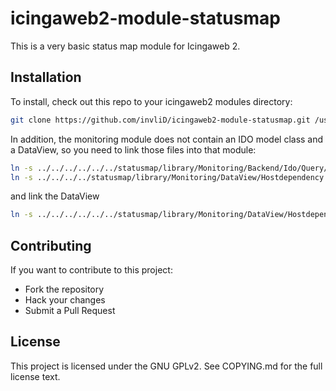# icingaweb2-module-statusmap

This is a very basic status map module for Icingaweb 2.

## Installation

To install, check out this repo to your icingaweb2 modules directory:
```bash
git clone https://github.com/invliD/icingaweb2-module-statusmap.git /usr/share/icingaweb2/modules/statusmap
```

In addition, the monitoring module does not contain an IDO model class and a DataView, so you need to link those files into that module:
```bash
ln -s ../../../../../../statusmap/library/Monitoring/Backend/Ido/Query/HostdependencyQuery.php /usr/share/icingaweb2/modules/monitoring/library/Monitoring/Backend/Ido/Query/HostdependencyQuery.php
ln -s ../../../../statusmap/library/Monitoring/DataView/Hostdependency.php /usr/share/icingaweb2/modules/monitoring/library/Monitoring/DataView/Hostdependency.php
```
and link the DataView
```bash
ln -s ../../../../../../statusmap/library/Monitoring/DataView/Hostdependency.php /usr/share/icingaweb2/modules/monitoring/library/Monitoring/DataView/Hostdependency.php
```


## Contributing
If you want to contribute to this project:

- Fork the repository
- Hack your changes
- Submit a Pull Request

## License
This project is licensed under the GNU GPLv2. See COPYING.md for the full license text.
